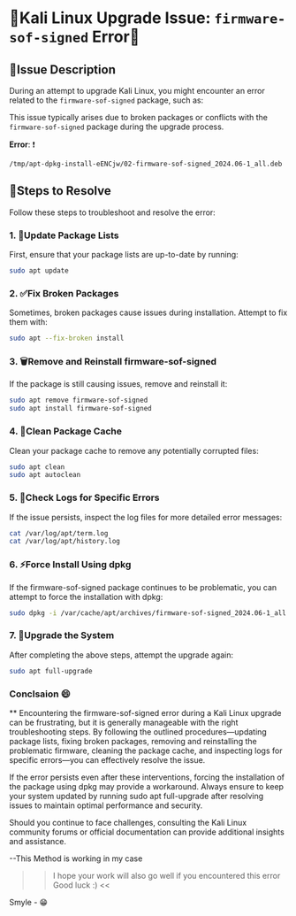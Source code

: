 # 🤯Kali Linux Upgrade Issue: `firmware-sof-signed` Error🤯

## 🛑Issue Description

During an attempt to upgrade Kali Linux, you might encounter an error related to the `firmware-sof-signed` package, such as:


This issue typically arises due to broken packages or conflicts with the `firmware-sof-signed` package during the upgrade process.

**Error**: ❗

 `/tmp/apt-dpkg-install-eENCjw/02-firmware-sof-signed_2024.06-1_all.deb`

## 📝Steps to Resolve

Follow these steps to troubleshoot and resolve the error:

### 1. 🚀Update Package Lists
First, ensure that your package lists are up-to-date by running:
```bash
sudo apt update
```

### 2. ✅Fix Broken Packages
Sometimes, broken packages cause issues during installation. Attempt to fix them with:
```bash
sudo apt --fix-broken install
```
### 3. 🗑️Remove and Reinstall firmware-sof-signed
If the package is still causing issues, remove and reinstall it:
```bash
sudo apt remove firmware-sof-signed
sudo apt install firmware-sof-signed
```
### 4. 🧹Clean Package Cache
Clean your package cache to remove any potentially corrupted files:
```bash
sudo apt clean
sudo apt autoclean
```
### 5. 📜Check Logs for Specific Errors
If the issue persists, inspect the log files for more detailed error messages:
```bash
cat /var/log/apt/term.log
cat /var/log/apt/history.log
```
### 6. ⚡Force Install Using dpkg
If the firmware-sof-signed package continues to be problematic, you can attempt to force the installation with dpkg:
```bash
sudo dpkg -i /var/cache/apt/archives/firmware-sof-signed_2024.06-1_all.deb
```
### 7. 🔄Upgrade the System
After completing the above steps, attempt the upgrade again:
```bash
sudo apt full-upgrade
```
### Conclsaion 😄
** Encountering the firmware-sof-signed error during a Kali Linux upgrade can be frustrating, but it is generally manageable with the right troubleshooting steps. By following the outlined procedures—updating package lists, fixing broken packages, removing and reinstalling the problematic firmware, cleaning the package cache, and inspecting logs for specific errors—you can effectively resolve the issue.

If the error persists even after these interventions, forcing the installation of the package using dpkg may provide a workaround. Always ensure to keep your system updated by running sudo apt full-upgrade after resolving issues to maintain optimal performance and security.

Should you continue to face challenges, consulting the Kali Linux community forums or official documentation can provide additional insights and assistance.

--This Method is working in my case
>> I hope your work will also go well if you encountered this error Good luck :) <<

  Smyle - 😁
  



